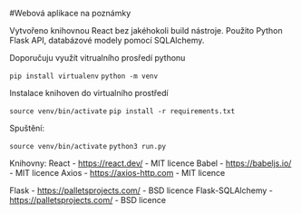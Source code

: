 #Webová aplikace na poznámky

Vytvořeno knihovnou React bez jakéhokoli build nástroje.
Použito Python Flask API, databázové modely pomocí SQLAlchemy.

Doporučuju využít vitrualního prosředí pythonu

`pip install virtualenv`
`python -m venv`

Instalace knihoven do virtualního prostředí

`source venv/bin/activate`
`pip install -r requirements.txt`

Spuštění:

`source venv/bin/activate`
`python3 run.py`



Knihovny:
React - https://react.dev/ - MIT licence
Babel - https://babeljs.io/ - MIT licence
Axios - https://axios-http.com - MIT licence

Flask - https://palletsprojects.com/ - BSD licence
Flask-SQLAlchemy - https://palletsprojects.com/ - BSD licence
